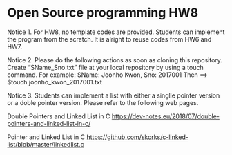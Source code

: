 # Open Source programming HW8

Notice 1.
  For HW8, no template codes are provided.
  Students can implement the program from the scratch.
  It is alright to reuse codes from HW6 and HW7.

Notice 2.
  Please do the following actions as soon as cloning this repository.
  Create “SName_Sno.txt” file at your local repository by using a touch command.
  For example: SName: Joonho Kwon, Sno: 2017001 Then ==> $touch joonho_kwon_2017001.txt

Notice 3. 
  Students can implement a list with either  a singlie pointer version or a doble pointer version.
  Please refer to the following web pages.
  
  Double Pointers and Linked List in C
  https://dev-notes.eu/2018/07/double-pointers-and-linked-list-in-c/


  Pointer and Linked List in C
  https://github.com/skorks/c-linked-list/blob/master/linkedlist.c
